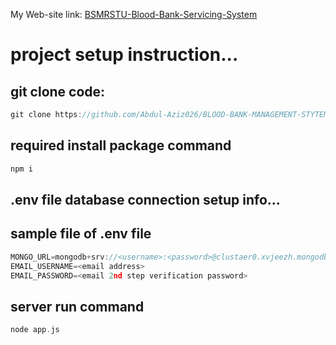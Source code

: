 My Web-site link: [BSMRSTU-Blood-Bank-Servicing-System](https://bsmrstu-blood-bank-servicing-system.onrender.com/home)

# project setup instruction...

## git clone code:
```cpp
git clone https://github.com/Abdul-Aziz026/BLOOD-BANK-MANAGEMENT-STYTEM.git
```

## required install package command
```cpp
npm i
```


## .env file database connection setup info...
## sample file of .env file
```cpp
MONGO_URL=mongodb+srv://<username>:<password>@clustaer0.xvjeezh.mongodb.net/Hackathon-p2
EMAIL_USERNAME=<email address>
EMAIL_PASSWORD=<email 2nd step verification password>
```


## server run command
```cpp
node app.js
```

